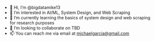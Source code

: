 - 👋 Hi, I’m @bigdatamike13
- 👀 I’m interested in AI/ML, System Design, and Web Scraping
- 🌱 I’m currently learning the basics of system design and web scraping for research purposes
- 💞️ I’m looking to collaborate on TBD
- 📫 You can reach me via email at mjchaelgarcia@gmail.com

<!---
bigdatamike13/bigdatamike13 is a ✨ special ✨ repository because its `README.md` (this file) appears on your GitHub profile.
You can click the Preview link to take a look at your changes.
--->
